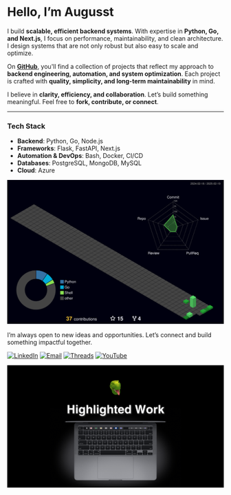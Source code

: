 # Hello, I’m Augusst  

I build **scalable, efficient backend systems**. With expertise in **Python, Go, and Next.js**, I focus on performance, maintainability, and clean architecture. I design systems that are not only robust but also easy to scale and optimize.

On [**GitHub**](https://github.com/AugusstMorales), you'll find a collection of projects that reflect my approach to **backend engineering, automation, and system optimization**. Each project is crafted with **quality, simplicity, and long-term maintainability** in mind.  

I believe in **clarity, efficiency, and collaboration**. Let’s build something meaningful. Feel free to **fork, contribute, or connect**.

---

### **Tech Stack**  
- **Backend**: Python, Go, Node.js  
- **Frameworks**: Flask, FastAPI, Next.js  
- **Automation & DevOps**: Bash, Docker, CI/CD  
- **Databases**: PostgreSQL, MongoDB, MySQL  
- **Cloud**: Azure

![](./profile-3d-contrib/profile-night-green.svg) 

I’m always open to new ideas and opportunities. Let’s connect and build something impactful together.

[![LinkedIn](https://img.shields.io/badge/-LinkedIn-0077B5?style=flat&logo=linkedin&logoColor=white)](your-linkedin-profile)
[![Email](https://img.shields.io/badge/-Email-D44638?style=flat&logo=gmail&logoColor=white)](mailto:augustodevelop.py@gmail.com)
[![Threads](https://img.shields.io/badge/-Threads-000000?style=flat&logo=threads&logoColor=white)](https://www.threads.net/?xmt=AQGzIx53ukD38TWzMQ4WWRLSLeaHWSumrHuPIgxC1w19UEg)
[![YouTube](https://img.shields.io/badge/-YouTube-FF0000?style=flat&logo=youtube&logoColor=white)](your-youtube-channel)



![Banner de perfil](Githubprofile_banner.png)


